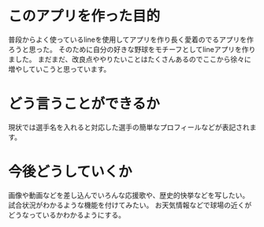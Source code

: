 # このアプリを作った目的
普段からよく使っているlineを使用してアプリを作り長く愛着のでるアプリを作ろうと思った。
そのために自分の好きな野球をモチーフとしてlineアプリを作りました。
まだまだ、改良点ややりたいことはたくさんあるのでここから徐々に増やしていこうと思っています。

# どう言うことができるか
現状では選手名を入れると対応した選手の簡単なプロフィールなどが表記されます。

# 今後どうしていくか
画像や動画などを差し込んでいろんな応援歌や、歴史的快挙などを写したい。
試合状況がわかるような機能を付けてみたい。
お天気情報などで球場の近くがどうなっているかわかるようにする。